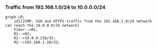 
### Traffic from 192.168.1.0/24 to 10.0.0.0/24

```mermaid
graph LR;
    id1[ICMP, SSH and HTTPS traffic from the 192.168.1.0/24 network can reach the 10.0.0.0/24 network]
    Fiber-->R1;
    R1-->R2;
    R1-->10.0.0.210/32;
    R2-->192.168.1.10/32;
```